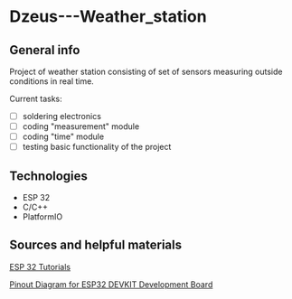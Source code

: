 # Dzeus---Weather_station

## General info
Project of weather station consisting of set of sensors measuring outside conditions in real time.

Current tasks:
- [ ] soldering electronics
- [ ] coding "measurement" module
- [ ] coding "time" module
- [ ] testing basic functionality of the project

## Technologies
* ESP 32
* C/C++
* PlatformIO


## Sources and helpful materials
[ESP 32 Tutorials](https://randomnerdtutorials.com/esp32-web-server-arduino-ide/)

[Pinout Diagram for ESP32 DEVKIT Development Board](https://www.reddit.com/r/esp32/comments/b5mkag/a_better_pinout_diagram_for_esp32_devkit/)
